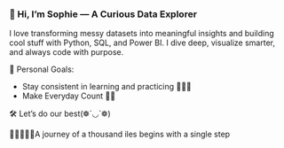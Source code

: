 ### 👋 Hi, I’m Sophie — A Curious Data Explorer
I love transforming messy datasets into meaningful insights and building cool stuff with Python, SQL, and Power BI. I dive deep, visualize smarter, and always code with purpose.

🎯 Personal Goals:  
- Stay consistent in learning and practicing 👩🏽‍💻
- Make Everyday Count 💪🏽

🛠️ Let’s do our best(❁´◡`❁)

🥷🏽👩🏽‍💻A journey of a thousand iles begins with a single step

<!---
Sophie-IA/Sophie-IA is a ✨ special ✨ repository because its `README.md` (this file) appears on your GitHub profile.
You can click the Preview link to take a look at your changes.
--->
